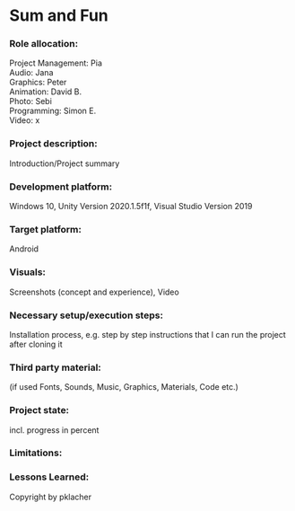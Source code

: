 # Sum and Fun

### Role allocation: 
Project Management: Pia <br>
Audio: Jana <br>
Graphics: Peter <br>
Animation: David B. <br>
Photo: Sebi <br>
Programming: Simon E. <br>
Video: x


### Project description: 
Introduction/Project summary 

### Development platform: 
Windows 10, Unity Version 2020.1.5f1f, Visual Studio Version 2019

### Target platform: 
Android 

### Visuals: 
Screenshots (concept and experience), Video

### Necessary setup/execution steps: 
Installation process, e.g. step by step instructions that I can run the project after cloning it

### Third party material: 
(if used Fonts, Sounds, Music, Graphics, Materials, Code etc.)

### Project state: 
incl. progress in percent

### Limitations: 

### Lessons Learned: 

Copyright by pklacher
